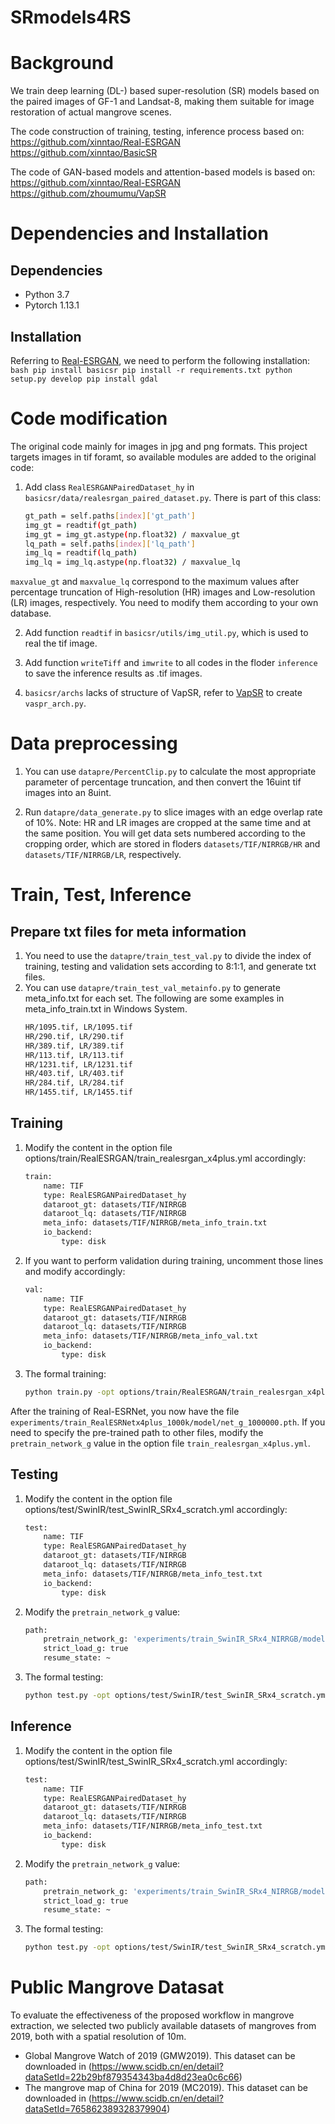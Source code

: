 # SRmodels4RS
 
# Background
We train deep learning (DL-) based super-resolution (SR) models based on the paired images of GF-1 and Landsat-8, making them suitable for image restoration of actual mangrove scenes.

The code construction of training, testing, inference process based on:
https://github.com/xinntao/Real-ESRGAN
https://github.com/xinntao/BasicSR

The code of GAN-based models and attention-based models is based on:
https://github.com/xinntao/Real-ESRGAN
https://github.com/zhoumumu/VapSR


# Dependencies and Installation

## Dependencies
- Python 3.7
- Pytorch 1.13.1

## Installation
Referring to [Real-ESRGAN](https://github.com/xinntao/Real-ESRGAN), we need to perform the following installation:
    ```bash
    pip install basicsr
    pip install -r requirements.txt
    python setup.py develop
    pip install gdal
    ```
# Code modification

The original code mainly for images in jpg and png formats. This project targets images in tif foramt, so available modules are added to the original code:

1. Add class `RealESRGANPairedDataset_hy` in `basicsr/data/realesrgan_paired_dataset.py`. There is part of this class:
    ```bash
    gt_path = self.paths[index]['gt_path']
    img_gt = readtif(gt_path)
    img_gt = img_gt.astype(np.float32) / maxvalue_gt
    lq_path = self.paths[index]['lq_path']
    img_lq = readtif(lq_path)
    img_lq = img_lq.astype(np.float32) / maxvalue_lq
    ```
`maxvalue_gt` and `maxvalue_lq` correspond to the maximum values after percentage truncation of High-resolution (HR) images and Low-resolution (LR) images, respectively. You need to modify them according to your own database.

2. Add function `readtif` in `basicsr/utils/img_util.py`, which is used to real the tif image.

3. Add function `writeTiff` and `imwrite` to all codes in the floder `inference` to save the inference results as .tif images.

4. `basicsr/archs` lacks of structure of VapSR, refer to [VapSR](https://github.com/zhoumumu/VapSR) to create `vaspr_arch.py`.

# Data preprocessing

1. You can use `datapre/PercentClip.py` to calculate the most appropriate parameter of percentage truncation, and then convert the 16uint tif images into an 8uint.

2. Run `datapre/data_generate.py` to slice images with an edge overlap rate of 10%. Note: HR and LR images are cropped at the same time and at the same position. You will get data sets numbered according to the cropping order, which are stored in floders `datasets/TIF/NIRRGB/HR` and `datasets/TIF/NIRRGB/LR`, respectively.

# Train, Test, Inference
## Prepare txt files for meta information
1. You need to use the `datapre/train_test_val.py` to divide the index of training, testing and validation sets according to 8:1:1, and generate txt files.
2. You can use `datapre/train_test_val_metainfo.py` to generate meta_info.txt for each set. The following are some examples in meta_info_train.txt in Windows System.
    ```bash
    HR/1095.tif, LR/1095.tif
    HR/290.tif, LR/290.tif
    HR/389.tif, LR/389.tif
    HR/113.tif, LR/113.tif
    HR/1231.tif, LR/1231.tif
    HR/403.tif, LR/403.tif
    HR/284.tif, LR/284.tif
    HR/1455.tif, LR/1455.tif
    ```

## Training
1. Modify the content in the option file options/train/RealESRGAN/train_realesrgan_x4plus.yml accordingly:
    ```bash
    train:
        name: TIF
        type: RealESRGANPairedDataset_hy
        dataroot_gt: datasets/TIF/NIRRGB
        dataroot_lq: datasets/TIF/NIRRGB
        meta_info: datasets/TIF/NIRRGB/meta_info_train.txt
        io_backend:
            type: disk
    ```
2. If you want to perform validation during training, uncomment those lines and modify accordingly:
    ```bash
    val:
        name: TIF
        type: RealESRGANPairedDataset_hy
        dataroot_gt: datasets/TIF/NIRRGB
        dataroot_lq: datasets/TIF/NIRRGB
        meta_info: datasets/TIF/NIRRGB/meta_info_val.txt
        io_backend:
            type: disk
    ```
3. The formal training:
    ```bash
	python train.py -opt options/train/RealESRGAN/train_realesrgan_x4plus.yml
    ```
After the training of Real-ESRNet, you now have the file `experiments/train_RealESRNetx4plus_1000k/model/net_g_1000000.pth`. If you need to specify the pre-trained path to other files, modify the `pretrain_network_g` value in the option file `train_realesrgan_x4plus.yml`.

## Testing
1. Modify the content in the option file options/test/SwinIR/test_SwinIR_SRx4_scratch.yml accordingly:
    ```bash
    test:
        name: TIF
        type: RealESRGANPairedDataset_hy
        dataroot_gt: datasets/TIF/NIRRGB
        dataroot_lq: datasets/TIF/NIRRGB
        meta_info: datasets/TIF/NIRRGB/meta_info_test.txt
        io_backend:
            type: disk
    ```
2. Modify the `pretrain_network_g` value:
    ```bash
    path:
        pretrain_network_g: 'experiments/train_SwinIR_SRx4_NIRRGB/models/net_g_latest.pth'
        strict_load_g: true
        resume_state: ~
    ```
3. The formal testing:
    ```bash
	python test.py -opt options/test/SwinIR/test_SwinIR_SRx4_scratch.yml
    ```

## Inference
1. Modify the content in the option file options/test/SwinIR/test_SwinIR_SRx4_scratch.yml accordingly:
    ```bash
    test:
        name: TIF
        type: RealESRGANPairedDataset_hy
        dataroot_gt: datasets/TIF/NIRRGB
        dataroot_lq: datasets/TIF/NIRRGB
        meta_info: datasets/TIF/NIRRGB/meta_info_test.txt
        io_backend:
            type: disk
    ```
2. Modify the `pretrain_network_g` value:
    ```bash
    path:
        pretrain_network_g: 'experiments/train_SwinIR_SRx4_NIRRGB/models/net_g_latest.pth'
        strict_load_g: true
        resume_state: ~
    ```
3. The formal testing:
    ```bash
	python test.py -opt options/test/SwinIR/test_SwinIR_SRx4_scratch.yml

# Public Mangrove Datasat
To evaluate the effectiveness of the proposed workflow in mangrove extraction, we selected two publicly available datasets of mangroves from 2019, both with a spatial resolution of 10m.

- Global Mangrove Watch of 2019 (GMW2019). This dataset can be downloaded in (https://www.scidb.cn/en/detail?dataSetId=22b29bf879354343ba4d8d23ea0c6c66)
- The mangrove map of China for 2019 (MC2019). This dataset can be downloaded in (https://www.scidb.cn/en/detail?dataSetId=765862389328379904)
